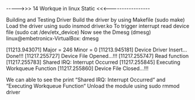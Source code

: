 
----->>> 14 Workque in linux Static <<<-----------------


Building and Testing Driver
Build the driver by using Makefile (sudo make)
Load the driver using sudo insmod driver.ko
To trigger interrupt read device file (sudo cat /dev/etx_device)
Now see the Dmesg (dmesg)
linux@embetronicx-VirtualBox: dmesg

[11213.943071] Major = 246 Minor = 0
[11213.945181] Device Driver Insert…Done!!!
[11217.255727] Device File Opened…!!!
[11217.255747] Read function
[11217.255783] Shared IRQ: Interrupt Occurred
[11217.255845] Executing Workqueue Function
[11217.255860] Device File Closed…!!!

We can able to see the print “Shared IRQ: Interrupt Occurred“ and “Executing Workqueue Function“
Unload the module using sudo rmmod driver
